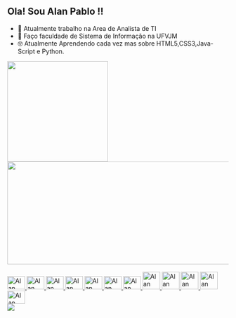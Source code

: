## Ola! Sou Alan Pablo !!

- 🌱 Atualmente trabalho na Area de Analista de TI
- 💬 Faço faculdade de Sistema de Informação na UFVJM
- 🤓 Atualmente Aprendendo cada vez mas sobre HTML5,CSS3,Java-Script e Python.

<div >
  <a href="https://github.com/alanpablo33">
  <img height="229em" src="https://github-readme-stats.vercel.app/api?username=alanpablo33&show_icons=true&theme=tokyonight&include_all_commits=true&count_private=true"/>
  <img height="234em" width="700"  src="https://github-readme-stats.vercel.app/api/top-langs/?username=alanpablo33&layout=compact&langs_count=7&theme=tokyonight"/>
</div>
  
<div style="display: inline_block"><br>
  <img lign="center" alt="Alan filezila" height="30" width="40"src="https://cdn.jsdelivr.net/gh/devicons/devicon/icons/filezilla/filezilla-plain.svg" />
  <img lign="center" alt="Alan python" height="30" width="40" src="https://cdn.jsdelivr.net/gh/devicons/devicon/icons/python/python-original.svg" />
  <img lign="center" alt="Alan javascript" height="30" width="40" src="https://cdn.jsdelivr.net/gh/devicons/devicon/icons/javascript/javascript-original.svg" />
  <img lign="center" alt="Alan css" height="30" width="40" src="https://cdn.jsdelivr.net/gh/devicons/devicon/icons/css3/css3-original.svg" />
  <img lign="center" alt="Alan html5" height="30" width="40" src="https://cdn.jsdelivr.net/gh/devicons/devicon/icons/html5/html5-original.svg" />
  <img lign="center" alt="Alan bash" height="30" width="40" src="https://cdn.jsdelivr.net/gh/devicons/devicon/icons/bash/bash-original.svg" />
  <img lign="center" alt="Alan Linux" height="30" width="40" src="https://cdn.jsdelivr.net/gh/devicons/devicon/icons/linux/linux-original.svg" />
  <img lign="center" alt="Alan c++" height="40" width="40 "src="https://img.icons8.com/color/48/000000/c-plus-plus-logo.png"/>
  <img lign="center" alt="Alan Terminal " height="40" width="40 "src="https://img.icons8.com/ios-filled/100/000000/console.png"/>
  <img lign="center" alt="Alan git " height="40" width="40 " src="https://cdn.jsdelivr.net/gh/devicons/devicon/icons/git/git-original.svg" />
  <img lign="center" alt="Alan git " height="40" width="40 "src="https://cdn.jsdelivr.net/gh/devicons/devicon/icons/github/github-original.svg" />
  <img lign="center" alt="Alan filezila" height="30" width="40"src="https://cdn.jsdelivr.net/gh/devicons/devicon/icons/grafana/grafana-original.svg" />
  </div>
  
  <div> 
  <a href = "https://www.linkedin.com/in/alan-pablo-alves-2a9b21218/" target = "_black"> <img src= "https://img.shields.io/badge/LinkedIn-0077B5?style=for-the-badge&logo=linkedin&logoColor=white" target = "_black"></a> 
  </div>
  
  
  ## 
